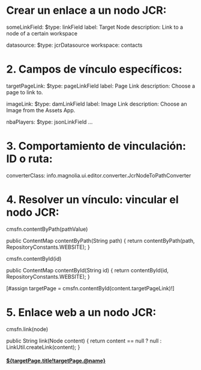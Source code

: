 # Crear un enlace a un nodo JCR:

someLinkField:
  $type: linkField
  label: Target Node
  description: Link to a node of a certain workspace
  <!-- Este código crea un campo de enlace que permite a los autores vincularse a nodos en el espacio de trabajo "contacts" en JCR -->
  datasource:
    $type: jcrDatasource
    workspace: contacts

# 2. Campos de vínculo específicos:

<!-- Campo de enlace de página -->
targetPageLink:
  $type: pageLinkField
  label: Page Link
  description: Choose a page to link to.

<!-- Campo de enlace de imagen -->
imageLink:
  $type: damLinkField
  label: Image Link
  description: Choose an Image from the Assets App.

<!-- Campo de enlace JSON -->
nbaPlayers:
  $type: jsonLinkField
  ...

# 3. Comportamiento de vinculación: ID o ruta:

<!-- 
    Configuración de un campo para vincular por ID.
    Al configurar el campo converterClass, puedes cambiar entre vincular por ID o por ruta.
-->
converterClass: info.magnolia.ui.editor.converter.JcrNodeToPathConverter

# 4. Resolver un vínculo: vincular el nodo JCR:

<!-- Utilice  TemplatingFunctions : obtenga el  contenido por ruta -->
cmsfn.contentByPath(pathValue)

public ContentMap contentByPath(String path) {
    return contentByPath(path, RepositoryConstants.WEBSITE);
}

<!-- Utilice  TemplatingFunctions : obtenga el  contenido por ID -->
cmsfn.contentById(id)

public ContentMap contentById(String id) {
    return contentById(id, RepositoryConstants.WEBSITE);
}

<!-- Este código utiliza la función contentById para resolver un vínculo y obtener el contenido por ID -->
[#assign targetPage = cmsfn.contentById(content.targetPageLink)!]

# 5. Enlace web a un nodo JCR:

<!-- Utilice  TemplatingFunctions : cree un  enlace web  a un nodo JCR -->
cmsfn.link(node)

public String link(Node content) {
    return content == null ? null : LinkUtil.createLink(content);
}

<!-- Aquí se crea un enlace web a un nodo JCR utilizando la función cmsfn.link y se accede a propiedades del nodo, como el título -->
<h4 class="chapter-head"><a href="${cmsfn.link(targetPage)!}">${targetPage.title!targetPage.@name}</a></h4>

